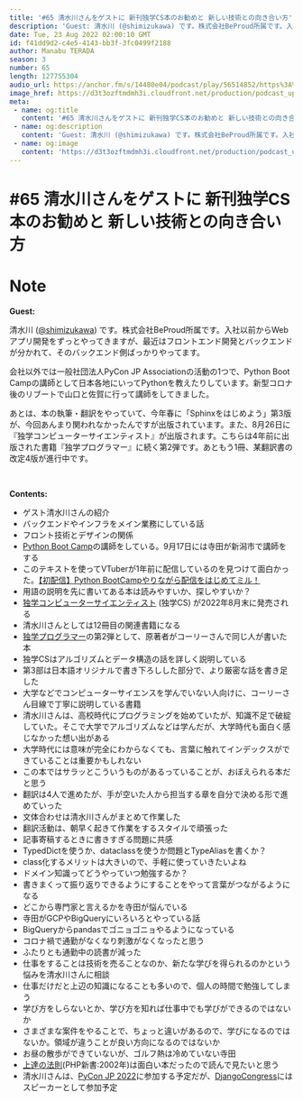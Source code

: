 ```yaml
---
title: '#65 清水川さんをゲストに 新刊独学CS本のお勧めと 新しい技術との向き合い方'
description: 'Guest: 清水川 (@shimizukawa) です。株式会社BeProud所属です。入社以前からWebアプリ開発をずっとやってきますが、最近はフロントエンド開発とバックエンドが分かれて、そのバッ'
date: Tue, 23 Aug 2022 02:00:10 GMT
id: f41dd9d2-c4e5-4143-bb3f-3fc0499f2188
author: Manabu TERADA
season: 3
number: 65
length: 127755304
audio_url: https://anchor.fm/s/14480e04/podcast/play/56514852/https%3A%2F%2Fd3ctxlq1ktw2nl.cloudfront.net%2Fstaging%2F2022-7-22%2F694030aa-99e0-82c0-501c-b4175e5ec78f.mp3
image_href: https://d3t3ozftmdmh3i.cloudfront.net/production/podcast_uploaded/3302665/3302665-1582446732992-f3e5401da36c1.jpg
meta:
 - name: og:title
   content: '#65 清水川さんをゲストに 新刊独学CS本のお勧めと 新しい技術との向き合い方'
 - name: og:description
   content: 'Guest: 清水川 (@shimizukawa) です。株式会社BeProud所属です。入社以前からWebアプリ開発をずっとやってきますが、最近はフロントエンド開発とバックエンドが分かれて、そのバッ'
 - name: og:image
   content: 'https://d3t3ozftmdmh3i.cloudfront.net/production/podcast_uploaded/3302665/3302665-1582446732992-f3e5401da36c1.jpg'
---
```

# #65 清水川さんをゲストに 新刊独学CS本のお勧めと 新しい技術との向き合い方

<DisplayDate :dateStr="'Tue, 23 Aug 2022 02:00:10 GMT'" />
<DisplaySeason :season="3" :topic="65" />


# Note

<p><strong>Guest:</strong></p>
<p>清水川 (<a href="https://twitter.com/shimizukawa" rel="noreferrer nofollow noopener" target="_blank">@</a><a href="https://twitter.com/shimizukawa" rel="noreferrer nofollow noopener" target="_blank">shimizukawa</a>) です。株式会社BeProud所属です。入社以前からWebアプリ開発をずっとやってきますが、最近はフロントエンド開発とバックエンドが分かれて、そのバックエンド側ばっかりやってます。</p>
<p>会社以外では一般社団法人PyCon JP Associationの活動の1つで、Python Boot Campの講師として日本各地にいってPythonを教えたりしています。新型コロナ後のリブートで山口と佐賀に行って講師をしてきました。</p>
<p>あとは、本の執筆・翻訳をやっていて、今年春に「Sphinxをはじめよう」第3版が、今回あんまり関われなかったんですが出版されています。また、8月26日に『独学コンピューターサイエンティスト』が出版されます。こちらは4年前に出版された書籍『独学プログラマー』に続く第2弾です。あともう1冊、某翻訳書の改定4版が進行中です。</p>
<p><br></p>
<p><strong>Contents:</strong></p>
<ul>
 <li>ゲスト清水川さんの紹介</li>
 <li>バックエンドやインフラをメイン業務にしている話</li>
  <li>フロント技術とデザインの関係</li>
  <li><a href="https://www.pycon.jp/support/bootcamp.html" rel="noreferrer nofollow noopener" target="_blank">Python Boot Camp</a>の講師をしている。9月17日には寺田が新潟市で講師をする</li>
  <li>このテキストを使ってVTuberが1年前に配信しているのを見つけて面白かった。<a href="https://www.youtube.com/watch?v=qut9oqvePKg" rel="noreferrer nofollow noopener" target="_blank">【初配信】Python BootCampやりながら配信をはじめてミル！</a></li>
  <li>用語の説明を先に書いてある本は読みやすいか、探しやすいか？</li>
  <li><a href="https://amzn.to/3A842xo" rel="noreferrer nofollow noopener" target="_blank">独学コンピューターサイエンティスト</a> (独学CS) が2022年8月末に発売される</li>
  <li>清水川さんとしては12冊目の関連書籍になる</li>
  <li><a href="https://amzn.to/3wn5PNX" rel="noreferrer nofollow noopener" target="_blank">独学プログラマー</a>の第2弾として、原著者がコーリーさんで同じ人が書いた本</li>
  <li>独学CSはアルゴリズムとデータ構造の話を詳しく説明している</li>
  <li>第3部は日本語オリジナルで書き下ろしした部分で、より厳密な話を書き足した</li>
  <li>大学などでコンピューターサイエンスを学んでいない人向けに、コーリーさん目線で丁寧に説明している書籍</li>
  <li>清水川さんは、高校時代にプログラミングを始めていたが、知識不足で破綻していた。そこで大学でアルゴリズムなどは学んだが、大学時代も面白く感じなかった想い出がある</li>
  <li>大学時代には意味が完全にわからなくても、言葉に触れてインデックスができていることは重要かもしれない</li>
  <li>この本ではサラッとこういうものがあるっていることが、おぼえられる本だと思う</li>
  <li>翻訳は4人で進めたが、手が空いた人から担当する章を自分で決める形で進めていった</li>
  <li>文体合わせは清水川さんがまとめて作業した</li>
  <li>翻訳活動は、朝早く起きて作業をするスタイルで頑張った</li>
  <li>記事寄稿するときに書きすぎる問題に共感</li>
  <li>TypedDictを使うか、dataclassを使うか問題とTypeAliasを書くか？</li>
  <li>class化するメリットは大きいので、手軽に使っていきたいよね</li>
  <li>ドメイン知識ってどうやっていつ勉強するか？</li>
  <li>書きまくって振り返りできるようにすることをやって言葉がつながるようになる</li>
  <li>どこから専門家と言えるかを寺田が悩んでいる</li>
  <li>寺田がGCPやBigQueryにいろいろとやっている話</li>
  <li>BigQueryからpandasでゴニョゴニョやるようになっている</li>
  <li>コロナ禍で通勤がなくなり刺激がなくなったと思う</li>
  <li>ふたりとも通勤中の読書が減った</li>
  <li>仕事をすることは技術を売ることなのか、新たな学びを得られるのかという悩みを清水川さんに相談</li>
  <li>仕事だけだと上辺の知識になることも多いので、個人の時間で勉強してしまう</li>
  <li>学び方をしらないとか、学び方を知れば仕事中でも学びができるのではないか</li>
  <li>さまざまな案件をやることで、ちょっと違いがあるので、学びになるのではないか。領域が違うことが良い方向になるのではないか</li>
  <li>お昼の散歩ができていないが、ゴルフ熱は冷めていない寺田</li>
  <li><a href="https://amzn.to/3dQkTxh" rel="noreferrer nofollow noopener" target="_blank">上達の法則</a>(PHP新書:2002年)は面白い本だったので読んで見たいと思う</li>
  <li>清水川さんは、<a href="https://2022.pycon.jp/" rel="noreferrer nofollow noopener" target="_blank">PyCon JP 2022</a>に参加する予定だが、<a href="https://djangocongress.jp/" rel="noreferrer nofollow noopener" target="_blank">DjangoCongress</a>にはスピーカーとして参加予定</li>
</ul>



<Player title="#65 清水川さんをゲストに 新刊独学CS本のお勧めと 新しい技術との向き合い方" 
  audio_url="https://anchor.fm/s/14480e04/podcast/play/56514852/https%3A%2F%2Fd3ctxlq1ktw2nl.cloudfront.net%2Fstaging%2F2022-7-22%2F694030aa-99e0-82c0-501c-b4175e5ec78f.mp3" 
  image_href="https://d3t3ozftmdmh3i.cloudfront.net/production/podcast_uploaded/3302665/3302665-1582446732992-f3e5401da36c1.jpg" 
/>

